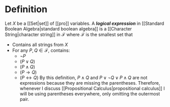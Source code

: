 # Definition
Let $X$ be a [[Set|set]] of [[pro]] variables. A ___logical expression___ in [[Standard Boolean Algebra|standard boolean algebra]] is a [[Character String|character string]] in $\mathcal{F}$ where $\mathcal{F}$ is the smallest set that
- Contains all strings from $X$ 
- For any $P, Q \in \mathcal{F}$, contains:
	- $\lnot P$
	- $(P \lor Q)$
	- $(P \land Q)$
	- $(P \rightarrow Q)$
	- $(P \leftrightarrow Q)$
By this definition, $P \land Q$ and $P \lor \lnot Q \lor P \land Q$ are not expressions because they are missing the parentheses. Therefore, whenever I discuss [[Propositional Calculus|propositional calculus]] I will be using parentheses everywhere, only omitting the outermost pair.